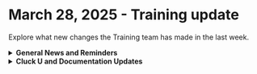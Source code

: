 # March 28, 2025 - Training update

Explore what new changes the Training team has made in the last week.

<details>

<summary><strong>General News and Reminders</strong></summary>

* **SHOUT OUTS** **TO:**
  * Daniel, Jody, Charles, Graham, Greg, Jason, Billy, and Brandon for passing the Foundations Certification.
    * Take the [foundations-certification.md](../../../cluck-university/rewst-foundations/foundations-certification.md "mention") Exam, and collect your prestigious **Certified Rewster** badge in Discord along with access to the super-secret Discord channel.&#x20;
  * fKevin, Jeff, David, and Eldar for passing the Clean Automation Certification.
    * Take the [clean-automation-certification.md](../../../cluck-university/clean-automation/clean-automation-certification.md "mention") exam and get that fancy certificate!
* New training schedule is live on [calendly.com/cluck-u](https://www.calendly.com/cluck-u)!
  * Automation Basics is offered live
  * Rewst Foundations is now offered weekly
  * Clean Automation is now offered once a month
* Join us in our [Cluck-U Discord channel](https://discord.com/channels/936789089703845988/1121465945295167588) if you have any questions, comments, or concerns!
* [Sign up for the Office Hours](https://calendly.com/cluck-u/office-hours?) to work through any questions you have during and after training! If there is something you want us to cover, Let us know!

</details>

<details>

<summary><strong>Cluck U and Documentation Updates</strong></summary>

**What's New at Cluck University?**

_**Monthly Clean Automation Starting March 24:**_

| Day         | Time                | Session                       |
| ----------- | ------------------- | ----------------------------- |
| **Monday**  | 9:30–10:30 AM PT    | Office Hour                   |
|             | 10:45–11:45 AM PT   | Automation Basics             |
|             | 12:00–1:00 PM PT    | Clean Automation: Lesson 1    |
|             | 1:00–2:00 PM PT     | Clean Automation: Lesson 2    |
| **Tue–Thu** | 9:30 AM–12:00 PM PT | Foundations                   |
|             | 1:00–2:00 PM PT     | Clean Automation: Lessons 3–5 |

**The List of Reminders:**

* Check out the Cluck University Landing Page @ [go.rew.st/cluck-university](https://go.rew.st/cluck-university) for all the latest courses self-serve and live.
* We'd love your feedback on Training and Documentation! [Please fill out this form to let us know how we can improve](https://www.surveymonkey.com/r/rewsttrainingfeedback).
* Make training and documentation requests at [https://rewst.canny.io/](https://rewst.canny.io/)

**New & Updated Pages:**

* [Document User Details Crate](https://docs.rewst.help/prebuilt-automations/existing-crate-documentation/document-user-details-v2-crate)
* [Change a User’s Password Crate](https://docs.rewst.help/prebuilt-automations/existing-crate-documentation/change-a-users-password-crate)
* [ConnectWise PSA Agreement Mapping Crate](https://docs.rewst.help/prebuilt-automations/existing-crate-documentation/connectwise-psa-agreement-mapping)
* [Identify Users in Bypass Mode Crate](https://docs.rewst.help/prebuilt-automations/existing-crate-documentation/identify-users-in-bypass-mode-crate)
* [User management documentation updated to reflect current UI](https://docs.rewst.help/documentation/user-management)
* [New open mic landing page to go along with our announcement of two new additional open mics](https://docs.rewst.help/updates/roc-open-mics)
* [Shortcut integration](https://docs.rewst.help/documentation/integrations/individual-integration-documentation/documentation/syncmonkey-integration-1)
* [Stripe integration](https://docs.rewst.help/documentation/integrations/individual-integration-documentation/accounting/stripe-integration)
* [Traceless integration](https://docs.rewst.help/documentation/integrations/individual-integration-documentation/security/cisco-meraki-integration-1)
* New transform actions documentation
  * [Map](https://docs.rewst.help/documentation/workflows/actions-in-rewst/transform-actions/map-to-an-attribute-within-a-list-transform-action)
  * [All](https://docs.rewst.help/documentation/workflows/actions-in-rewst/transform-actions/all-transform-action)
  * [Any](https://docs.rewst.help/documentation/workflows/actions-in-rewst/transform-actions/any-transform-action)
  * [Select Attribute](https://docs.rewst.help/documentation/workflows/actions-in-rewst/transform-actions/select-attribute-transform-action)
  * [Is JSON](https://docs.rewst.help/documentation/workflows/actions-in-rewst/transform-actions/is-json-transform-action)

</details>
